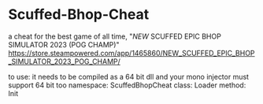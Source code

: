 # Scuffed-Bhop-Cheat

a cheat for the best game of all time, "*NEW* SCUFFED EPIC BHOP SIMULATOR 2023 (POG CHAMP)"
https://store.steampowered.com/app/1465860/NEW_SCUFFED_EPIC_BHOP_SIMULATOR_2023_POG_CHAMP/

to use: 
it needs to be compiled as a 64 bit dll and your mono injector must support 64 bit too
namespace: ScuffedBhopCheat
class: Loader
method: Init
